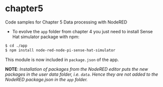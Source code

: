 # chapter5
Code samples for Chapter 5 Data processing with NodeRED

- To evolve the `app` folder from chapter 4 you just need to install Sense Hat simulator package with npm:
```bash
$ cd ./app
$ npm install node-red-node-pi-sense-hat-simulator
```
This module is now included in `package.json` of the app.

**NOTE**: *Installation of packages from the NodeRED editor puts the new packages in the user data folder, i.e. `data`. Hence they are not added to the NodeRED package.json in the `app` folder.*
